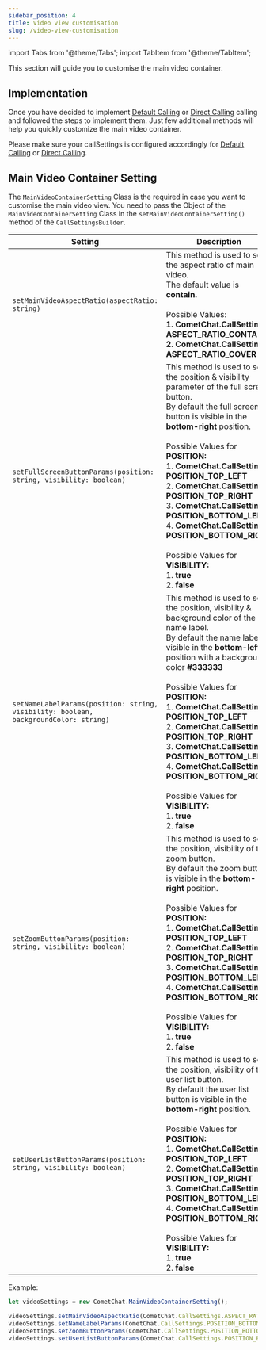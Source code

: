 ```yaml
---
sidebar_position: 4
title: Video view customisation
slug: /video-view-customisation
---
```


import Tabs from '@theme/Tabs';
import TabItem from '@theme/TabItem';


This section will guide you to customise the main video container.

## Implementation

Once you have decided to implement [Default Calling](./calling-default-calling) or [Direct Calling](./calling-direct-calling) calling and followed the steps to implement them. Just few additional methods will help you quickly customize the main video container.

Please make sure your callSettings is configured accordingly for [Default Calling](./calling-default-calling) or [Direct Calling](./calling-direct-calling).

## Main Video Container Setting

The `MainVideoContainerSetting` Class is the required in case you want to customise the main video view. You need to pass the Object of the `MainVideoContainerSetting` Class in the `setMainVideoContainerSetting()` method of the `CallSettingsBuilder`.

| Setting | Description | 
| ---- | ---- | 
| `setMainVideoAspectRatio(aspectRatio: string)` | This method is used to set the aspect ratio of main video.<br/>The default value is **contain.**<br/><br/>Possible Values: <br/>**1. CometChat.CallSettings. ASPECT_RATIO_CONTAIN**<br/>**2. CometChat.CallSettings. ASPECT_RATIO_COVER** | 
| `setFullScreenButtonParams(position: string, visibility: boolean)` | This method is used to set the position & visibility parameter of the full screen button.<br/>By default the full screen button is visible in the **bottom-right** position.<br/><br/>Possible Values for **POSITION:**<br/>1. **CometChat.CallSettings. POSITION_TOP_LEFT**<br/>2. **CometChat.CallSettings. POSITION_TOP_RIGHT**<br/>3. **CometChat.CallSettings. POSITION_BOTTOM_LEFT**<br/>4. **CometChat.CallSettings. POSITION_BOTTOM_RIGHT**<br/><br/>Possible Values for **VISIBILITY:** <br/>1. **true**<br/>2. **false** | 
| `setNameLabelParams(position: string, visibility: boolean, backgroundColor: string)` | This method is used to set the position, visibility & background color of the name label.<br/>By default the name label is visible in the **bottom-left** position with a background-color **#333333**<br/><br/>Possible Values for **POSITION:**<br/>1. **CometChat.CallSettings. POSITION_TOP_LEFT**<br/>2. **CometChat.CallSettings. POSITION_TOP_RIGHT**<br/>3. **CometChat.CallSettings. POSITION_BOTTOM_LEFT**<br/>4. **CometChat.CallSettings. POSITION_BOTTOM_RIGHT**<br/><br/>Possible Values for **VISIBILITY:** <br/>1. **true**<br/>2. **false** | 
| `setZoomButtonParams(position: string, visibility: boolean)` | This method is used to set the position, visibility of the zoom button.<br/>By default the zoom button is visible in the **bottom-right** position.<br/><br/>Possible Values for **POSITION:**<br/>1. **CometChat.CallSettings. POSITION_TOP_LEFT**<br/>2. **CometChat.CallSettings. POSITION_TOP_RIGHT**<br/>3. **CometChat.CallSettings. POSITION_BOTTOM_LEFT**<br/>4. **CometChat.CallSettings. POSITION_BOTTOM_RIGHT**<br/><br/>Possible Values for **VISIBILITY:** <br/>1. **true**<br/>2. **false** | 
| `setUserListButtonParams(position: string, visibility: boolean)` | This method is used to set the position, visibility of the user list button.<br/>By default the user list button is visible in the **bottom-right** position.<br/><br/>Possible Values for **POSITION:**<br/>1. **CometChat.CallSettings. POSITION_TOP_LEFT**<br/>2. **CometChat.CallSettings. POSITION_TOP_RIGHT**<br/>3. **CometChat.CallSettings. POSITION_BOTTOM_LEFT**<br/>4. **CometChat.CallSettings. POSITION_BOTTOM_RIGHT**<br/><br/>Possible Values for **VISIBILITY:**<br/>1. **true**<br/>2. **false** | 


Example:

<Tabs>
<TabItem value="1" label="Javascript">

```Javascript
let videoSettings = new CometChat.MainVideoContainerSetting();

videoSettings.setMainVideoAspectRatio(CometChat.CallSettings.ASPECT_RATIO_CONTAIN);	videoSettings.setFullScreenButtonParams(CometChat.CallSettings.POSITION_BOTTOM_RIGHT, true);
videoSettings.setNameLabelParams(CometChat.CallSettings.POSITION_BOTTOM_LEFT, true, "#333333");
videoSettings.setZoomButtonParams(CometChat.CallSettings.POSITION_BOTTOM_RIGHT, true);
videoSettings.setUserListButtonParams(CometChat.CallSettings.POSITION_BOTTOM_RIGHT, true);
```

</TabItem>
</Tabs>
